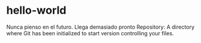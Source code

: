 # hello-world

Nunca pienso en el futuro. Llega demasiado pronto
Repository:
A directory where Git has been initialized to start version controlling your files.
